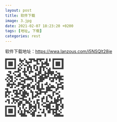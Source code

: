```yaml
---
layout: post
title: 软件下载
image: 3.jpg
date: 2021-02-07 18:23:20 +0200
tags: [地址, 下载]
categories: rest
---
```

软件下载地址：https://wwa.lanzous.com/i5NSQlt28je

![下载二维码：](../images/download%20.png)
